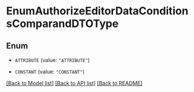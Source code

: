 # EnumAuthorizeEditorDataConditionsComparandDTOType

## Enum


* `ATTRIBUTE` (value: `"ATTRIBUTE"`)

* `CONSTANT` (value: `"CONSTANT"`)


[[Back to Model list]](../README.md#documentation-for-models) [[Back to API list]](../README.md#documentation-for-api-endpoints) [[Back to README]](../README.md)


